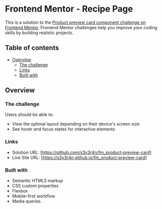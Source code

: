 # Frontend Mentor - Recipe Page

This is a solution to the [Product preview card component challenge on Frontend Mentor](https://www.frontendmentor.io/challenges/product-preview-card-component-GO7UmttRfa). Frontend Mentor challenges help you improve your coding skills by building realistic projects. 
## Table of contents

- [Overview](#overview)
  - [The challenge](#the-challenge)
  - [Links](#links)
  - [Built with](#built-with)


## Overview

### The challenge

Users should be able to:

- View the optimal layout depending on their device's screen size
- See hover and focus states for interactive elements


### Links

- Solution URL: [https://github.com/s3v3r4n/fm_product-preview-card]
- Live Site URL: [https://s3v3r4n.github.io/fm_product-preview-card]

### Built with

- Semantic HTML5 markup
- CSS custom properties
- Flexbox
- Mobile-first workflow
- Media queries
